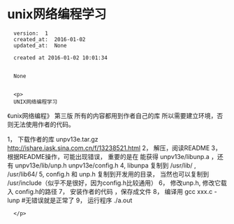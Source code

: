 
  # unix网络编程学习

      version:  1
      created_at:  2016-01-02
      updated_at:  None

      created at 2016-01-02 10:01:34 


      None


      <p>
      UNIX网络编程学习
《unix网络编程》 第三版  所有的内容都用到作者自己的库
所以需要建立环境，否则无法使用作者的代码。

1， 下载作者的库 unpv13e.tar.gz   http://ishare.iask.sina.com.cn/f/13238521.html 
2， 解压，阅读README
3， 根据README操作，可能出现错误， 重要的是在 能获得   unpv13e/libunp.a ，还有  unpv13e/lib/unp.h  unpv13e/config.h
4,  libunpa 复制到 /usr/lib/  , /usr/lib64/
5,  config.h 和 unp.h 复制到开发用的目录， 当然也可以复制到 /usr/include（似乎不是很好，因为config.h比较通用）
6， 修改unp.h, 修改它载入 config.h的路径 
7，  安装作者的代码 ，保存成文件
8， 编译用  gcc xxx.c  -lunp #无错误就是正常了
9， 运行程序 ./a.out

      </p>

  